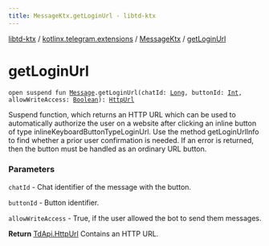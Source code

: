 ```yaml
---
title: MessageKtx.getLoginUrl - libtd-ktx
---
```


[libtd-ktx](../../index.html) / [kotlinx.telegram.extensions](../index.html) / [MessageKtx](index.html) / [getLoginUrl](./get-login-url.html)

# getLoginUrl

`open suspend fun `[`Message`](https://tdlibx.github.io/td/docs/org/drinkless/td/libcore/telegram/TdApi/Message.html)`.getLoginUrl(chatId: `[`Long`](https://kotlinlang.org/api/latest/jvm/stdlib/kotlin/-long/index.html)`, buttonId: `[`Int`](https://kotlinlang.org/api/latest/jvm/stdlib/kotlin/-int/index.html)`, allowWriteAccess: `[`Boolean`](https://kotlinlang.org/api/latest/jvm/stdlib/kotlin/-boolean/index.html)`): `[`HttpUrl`](https://tdlibx.github.io/td/docs/org/drinkless/td/libcore/telegram/TdApi/HttpUrl.html)

Suspend function, which returns an HTTP URL which can be used to automatically authorize the
user on a website after clicking an inline button of type inlineKeyboardButtonTypeLoginUrl. Use
the method getLoginUrlInfo to find whether a prior user confirmation is needed. If an error is
returned, then the button must be handled as an ordinary URL button.

### Parameters

`chatId` - Chat identifier of the message with the button.

`buttonId` - Button identifier.

`allowWriteAccess` - True, if the user allowed the bot to send them messages.

**Return**
[TdApi.HttpUrl](https://tdlibx.github.io/td/docs/org/drinkless/td/libcore/telegram/TdApi/HttpUrl.html) Contains an HTTP URL.

